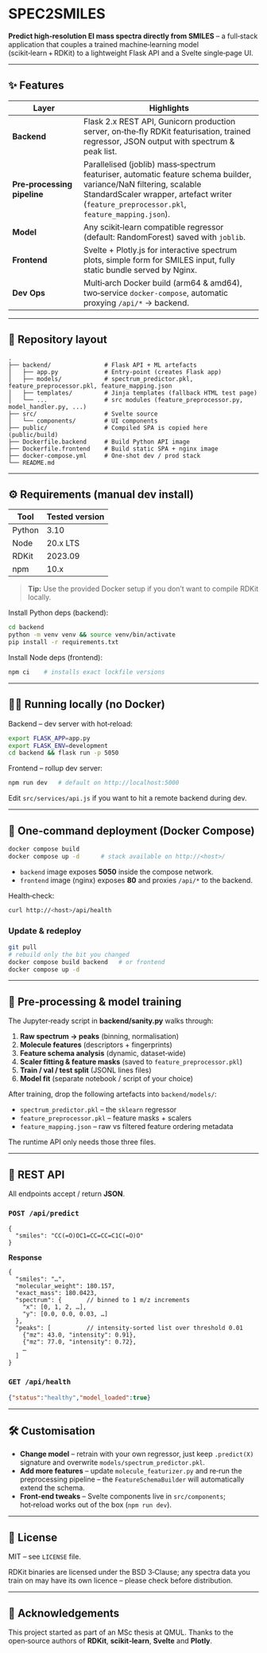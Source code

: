 # SPEC2SMILES

**Predict high‑resolution EI mass spectra directly from SMILES** – a full‑stack application that couples a trained machine‑learning model (scikit‑learn + RDKit) to a lightweight Flask API and a Svelte single‑page UI.

---

## ✨  Features

| Layer                       | Highlights                                                                                                                                                                                                       |
| --------------------------- | ---------------------------------------------------------------------------------------------------------------------------------------------------------------------------------------------------------------- |
| **Backend**                 | Flask 2.x REST API, Gunicorn production server, on‑the‑fly RDKit featurisation, trained regressor, JSON output with spectrum & peak list.                                                                        |
| **Pre‑processing pipeline** | Parallelised (joblib) mass‑spectrum featuriser, automatic feature schema builder, variance/NaN filtering, scalable StandardScaler wrapper, artefact writer (`feature_preprocessor.pkl`, `feature_mapping.json`). |
| **Model**                   | Any scikit‑learn compatible regressor (default: RandomForest) saved with `joblib`.                                                                                                                               |
| **Frontend**                | Svelte + Plotly.js for interactive spectrum plots, simple form for SMILES input, fully static bundle served by Nginx.                                                                                            |
| **Dev Ops**                 | Multi‑arch Docker build (arm64 & amd64), two‑service `docker‑compose`, automatic proxying `/api/*` → backend.                                                                                                    |

---

## 📁  Repository layout

```
.
├── backend/               # Flask API + ML artefacts
│   ├── app.py             # Entry‑point (creates Flask app)
│   ├── models/            # spectrum_predictor.pkl, feature_preprocessor.pkl, feature_mapping.json
│   ├── templates/         # Jinja templates (fallback HTML test page)
│   └── ...                # src modules (feature_preprocessor.py, model_handler.py, ...)
├── src/                   # Svelte source
│   └── components/        # UI components
├── public/                # Compiled SPA is copied here (public/build)
├── Dockerfile.backend     # Build Python API image
├── Dockerfile.frontend    # Build static SPA + nginx image
├── docker-compose.yml     # One‑shot dev / prod stack
└── README.md
```

---

## ⚙️  Requirements (manual dev install)

| Tool   | Tested version |
| ------ | -------------- |
| Python | 3.10           |
| Node   | 20.x LTS       |
| RDKit  | 2023.09        |
| npm    | 10.x           |

> **Tip:** Use the provided Docker setup if you don’t want to compile RDKit locally.

Install Python deps (backend):

```bash
cd backend
python -m venv venv && source venv/bin/activate
pip install -r requirements.txt
```

Install Node deps (frontend):

```bash
npm ci    # installs exact lockfile versions
```

---

## 🏃‍♂️  Running locally (no Docker)

Backend – dev server with hot‑reload:

```bash
export FLASK_APP=app.py
export FLASK_ENV=development
cd backend && flask run -p 5050
```

Frontend – rollup dev server:

```bash
npm run dev   # default on http://localhost:5000
```

Edit `src/services/api.js` if you want to hit a remote backend during dev.

---

## 🐳  One‑command deployment (Docker Compose)

```bash
docker compose build
docker compose up -d      # stack available on http://<host>/
```

* `backend` image exposes **5050** inside the compose network.
* `frontend` image (nginx) exposes **80** and proxies `/api/*` to the backend.

Health‑check:

```bash
curl http://<host>/api/health
```

### Update & redeploy

```bash
git pull
# rebuild only the bit you changed
docker compose build backend   # or frontend
docker compose up -d
```

---

## 🔬  Pre‑processing & model training

The Jupyter‑ready script in **backend/sanity.py** walks through:

1. **Raw spectrum → peaks** (binning, normalisation)
2. **Molecule features** (descriptors + fingerprints)
3. **Feature schema analysis** (dynamic, dataset‑wide)
4. **Scaler fitting & feature masks** (saved to `feature_preprocessor.pkl`)
5. **Train / val / test split** (JSONL lines files)
6. **Model fit** (separate notebook / script of your choice)

After training, drop the following artefacts into `backend/models/`:

* `spectrum_predictor.pkl` – the `sklearn` regressor
* `feature_preprocessor.pkl` – feature masks + scalers
* `feature_mapping.json`   – raw vs filtered feature ordering metadata

The runtime API only needs those three files.

---

## 🔑  REST API

All endpoints accept / return **JSON**.

### `POST /api/predict`

```jsonc
{
  "smiles": "CC(=O)OC1=CC=CC=C1C(=O)O"
}
```

**Response**

```jsonc
{
  "smiles": "…",
  "molecular_weight": 180.157,
  "exact_mass": 180.0423,
  "spectrum": {       // binned to 1 m/z increments
    "x": [0, 1, 2, …],
    "y": [0.0, 0.0, 0.03, …]
  },
  "peaks": [          // intensity‑sorted list over threshold 0.01
    {"mz": 43.0, "intensity": 0.91},
    {"mz": 77.0, "intensity": 0.72},
    …
  ]
}
```

### `GET /api/health`

```json
{"status":"healthy","model_loaded":true}
```

---

## 🛠  Customisation

* **Change model** – retrain with your own regressor, just keep `.predict(X)` signature and overwrite `models/spectrum_predictor.pkl`.
* **Add more features** – update `molecule_featurizer.py` and re‑run the preprocessing pipeline – the `FeatureSchemaBuilder` will automatically extend the schema.
* **Front‑end tweaks** – Svelte components live in `src/components`; hot‑reload works out of the box (`npm run dev`).

---

## 📜  License

MIT – see `LICENSE` file.

RDKit binaries are licensed under the BSD 3‑Clause; any spectra data you train on may have its own licence – please check before distribution.

---

## 🙏  Acknowledgements

This project started as part of an MSc thesis at QMUL. Thanks to the open‑source authors of **RDKit**, **scikit‑learn**, **Svelte** and **Plotly**.
